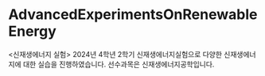 # AdvancedExperimentsOnRenewableEnergy
<신재생에너지 실험> 2024년 4학년 2학기 신재생에너지실험으로 다양한 신재생에너지에 대한 실습을 진행하였습니다. 선수과목은 신재생에너지공학입니다.
